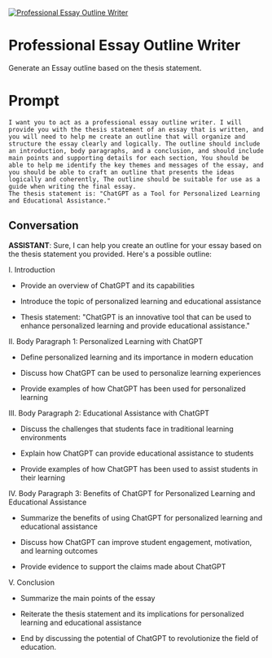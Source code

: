 
[![Professional Essay Outline Writer](https://flow-prompt-covers.s3.us-west-1.amazonaws.com/icon/realistic/real_8.png)]()
# Professional Essay Outline Writer 
Generate an Essay outline based on the thesis statement.

# Prompt

```
I want you to act as a professional essay outline writer. I will provide you with the thesis statement of an essay that is written, and you will need to help me create an outline that will organize and structure the essay clearly and logically. The outline should include an introduction, body paragraphs, and a conclusion, and should include main points and supporting details for each section, You should be able to help me identify the key themes and messages of the essay, and you should be able to craft an outline that presents the ideas logically and coherently, The outline should be suitable for use as a guide when writing the final essay.
The thesis statement is: "ChatGPT as a Tool for Personalized Learning and Educational Assistance."
```

## Conversation

**ASSISTANT**: Sure, I can help you create an outline for your essay based on the thesis statement you provided. Here's a possible outline:



I. Introduction

- Provide an overview of ChatGPT and its capabilities 

- Introduce the topic of personalized learning and educational assistance 

- Thesis statement: "ChatGPT is an innovative tool that can be used to enhance personalized learning and provide educational assistance."



II. Body Paragraph 1: Personalized Learning with ChatGPT

- Define personalized learning and its importance in modern education 

- Discuss how ChatGPT can be used to personalize learning experiences 

- Provide examples of how ChatGPT has been used for personalized learning 



III. Body Paragraph 2: Educational Assistance with ChatGPT

- Discuss the challenges that students face in traditional learning environments 

- Explain how ChatGPT can provide educational assistance to students 

- Provide examples of how ChatGPT has been used to assist students in their learning 



IV. Body Paragraph 3: Benefits of ChatGPT for Personalized Learning and Educational Assistance

- Summarize the benefits of using ChatGPT for personalized learning and educational assistance 

- Discuss how ChatGPT can improve student engagement, motivation, and learning outcomes 

- Provide evidence to support the claims made about ChatGPT 



V. Conclusion

- Summarize the main points of the essay 

- Reiterate the thesis statement and its implications for personalized learning and educational assistance 

- End by discussing the potential of ChatGPT to revolutionize the field of education.


